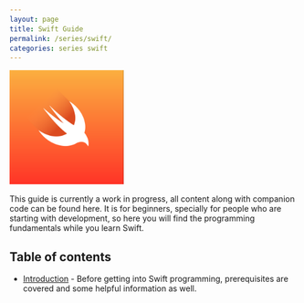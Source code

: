 ```yaml
---
layout: page
title: Swift Guide
permalink: /series/swift/
categories: series swift
---
```


<img src="./images/swift-logo.png" width="200" height="200">

This guide is currently a work in progress, all content along with companion code can be found here. It is for beginners, specially for people who are starting with development, so here you will find the programming fundamentals while you learn Swift.

## Table of contents
- [Introduction](./introduction) - Before getting into Swift programming, prerequisites are covered and some helpful information as well.